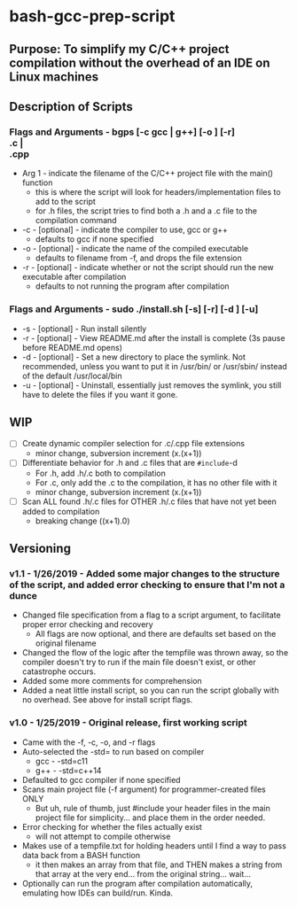# bash-gcc-prep-script

## Purpose: To simplify my C/C++ project compilation without the overhead of an IDE on Linux machines

## Description of Scripts

### Flags and Arguments - bgps [-c gcc | g++] [-o <output filename>] [-r] <main project file>.c | <main project file>.cpp

- Arg 1 - indicate the filename of the C/C++ project file with the main() function
	- this is where the script will look for headers/implementation files to add to the script
	- for .h files, the script tries to find both a .h and a .c file to the compilation command
- -c - [optional] - indicate the compiler to use, gcc or g++
	- defaults to gcc if none specified
- -o - [optional] - indicate the name of the compiled executable
	- defaults to filename from -f, and drops the file extension
- -r - [optional] - indicate whether or not the script should run the new executable after compilation
	- defaults to not running the program after compilation

### Flags and Arguments - sudo ./install.sh [-s] [-r] [-d <directory>] [-u]

- -s - [optional] - Run install silently
- -r - [optional] - View README.md after the install is complete (3s pause before README.md opens)
- -d - [optional] - Set a new directory to place the symlink. Not recommended, unless you want to put it in /usr/bin/ or /usr/sbin/ instead of the default /usr/local/bin
- -u - [optional] - Uninstall, essentially just removes the symlink, you still have to delete the files if you want it gone.

## WIP

- [ ] Create dynamic compiler selection for .c/.cpp file extensions
	- minor change, subversion increment (x.(x+1))
- [ ] Differentiate behavior for .h and .c files that are `#include`-d
	- For .h, add .h/.c both to compilation
	- For .c, only add the .c to the compilation, it has no other file with it
	- minor change, subversion increment (x.(x+1))
- [ ] Scan ALL found .h/.c files for OTHER .h/.c files that have not yet been added to compilation
	- breaking change ((x+1).0)

## Versioning

### v1.1 - 1/26/2019 - Added some major changes to the structure of the script, and added error checking to ensure that I'm not a dunce

- Changed file specification from a flag to a script argument, to facilitate proper error checking and recovery
	- All flags are now optional, and there are defaults set based on the original filename
- Changed the flow of the logic after the tempfile was thrown away, so the compiler doesn't try to run if the main file doesn't exist, or other catastrophe occurs.
- Added some more comments for comprehension
- Added a neat little install script, so you can run the script globally with no overhead. See above for install script flags.

### v1.0 - 1/25/2019 - Original release, first working script

- Came with the -f, -c, -o, and -r flags
- Auto-selected the -std= to run based on compiler
	- gcc - -std=c11
	- g++ - -std=c++14
- Defaulted to gcc compiler if none specified
- Scans main project file (-f argument) for programmer-created files ONLY
	- But uh, rule of thumb, just #include your header files in the main project file for simplicity... and place them in the order needed.
- Error checking for whether the files actually exist
	- will not attempt to compile otherwise
- Makes use of a tempfile.txt for holding headers until I find a way to pass data back from a BASH function
	- it then makes an array from that file, and THEN makes a string from that array at the very end... from the original string... wait...
- Optionally can run the program after compilation automatically, emulating how IDEs can build/run. Kinda.
